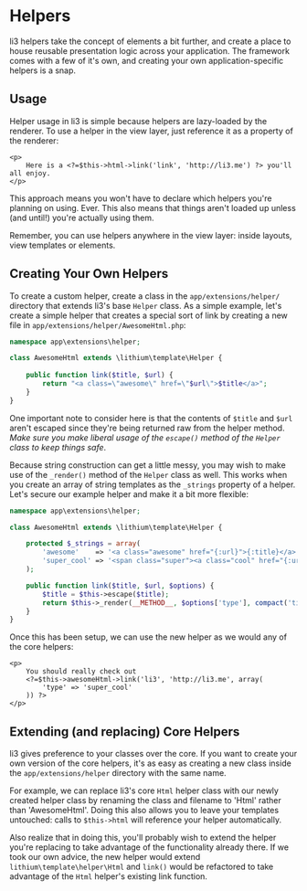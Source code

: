 # Helpers

li3 helpers take the concept of elements a bit further, and create a place to house reusable presentation logic across your application. The framework comes with a few of it's own, and creating your own application-specific helpers is a snap.

## Usage

Helper usage in li3 is simple because helpers are lazy-loaded by the renderer. To use a helper in the view layer, just reference it as a property of the renderer:

```
<p>
	Here is a <?=$this->html->link('link', 'http://li3.me') ?> you'll all enjoy.
</p>
```

This approach means you won't have to declare which helpers you're planning on using. Ever. This also means that things aren't loaded up unless (and until!) you're actually using them.

Remember, you can use helpers anywhere in the view layer: inside layouts, view templates or elements.

## Creating Your Own Helpers

To create a custom helper, create a class in the `app/extensions/helper/` directory that extends li3's base `Helper` class. As a simple example, let's create a simple helper that creates a special sort of link by creating a new file in `app/extensions/helper/AwesomeHtml.php`:

```php
namespace app\extensions\helper;

class AwesomeHtml extends \lithium\template\Helper {
  
	public function link($title, $url) {
		return "<a class=\"awesome\" href=\"$url\">$title</a>";
	}
}
```

One important note to consider here is that the contents of `$title` and `$url` aren't escaped since they're being returned raw from the helper method. _Make sure you make liberal usage of the `escape()` method of the `Helper` class to keep things safe_.

Because string construction can get a little messy, you may wish to make use of the `_render()` method of the `Helper` class as well. This works when you create an array of string templates as the `_strings` property of a helper. Let's secure our example helper and make it a bit more flexible:

```php
namespace app\extensions\helper;

class AwesomeHtml extends \lithium\template\Helper {

	protected $_strings = array(
		'awesome'    => '<a class="awesome" href="{:url}">{:title}</a>',
		'super_cool' => '<span class="super"><a class="cool" href="{:url}">{:title}</a></span>',
	);

	public function link($title, $url, $options) {
		$title = $this->escape($title);
		return $this->_render(__METHOD__, $options['type'], compact('title', 'url'));
	}
}
```

Once this has been setup, we can use the new helper as we would any of the core helpers:

```
<p>
	You should really check out
	<?=$this->awesomeHtml->link('li3', 'http://li3.me', array(
		'type' => 'super_cool'
	)) ?>
</p>
```

## Extending (and replacing) Core Helpers

li3 gives preference to your classes over the core. If you want to create your own version of the core helpers, it's as easy as creating a new class inside the `app/extensions/helper` directory with the same name.

For example, we can replace li3's core `Html` helper class with our newly created helper class by renaming the class and filename to 'Html' rather than 'AwesomeHtml'. Doing this also allows you to leave your templates untouched: calls to `$this->html` will reference your helper automatically.

Also realize that in doing this, you'll probably wish to extend the helper you're replacing to take advantage of the functionality already there. If we took our own advice, the new helper would extend `lithium\template\helper\Html` and `link()` would be refactored to take advantage of the `Html` helper's existing link function.
